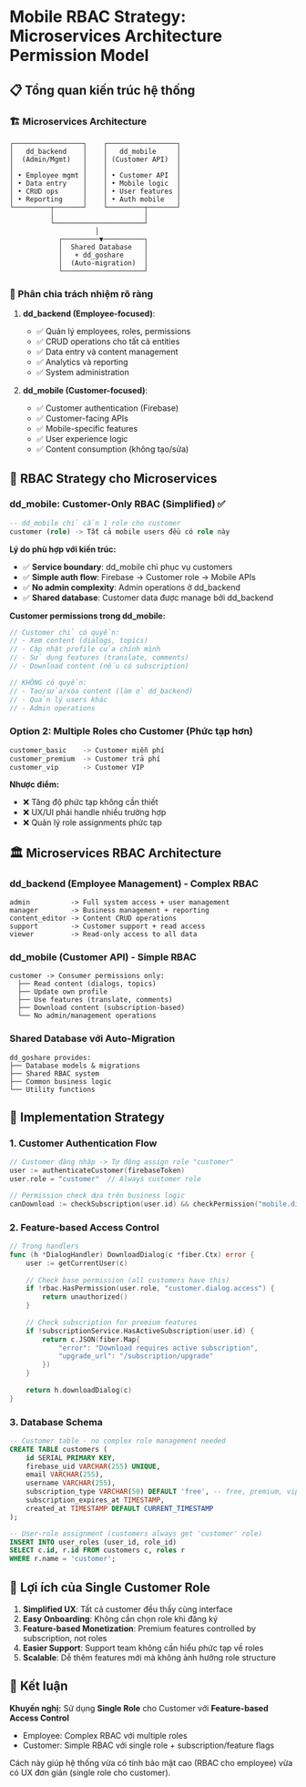 # Mobile RBAC Strategy: Microservices Architecture Permission Model

## 📋 Tổng quan kiến trúc hệ thống

### 🏗️ Microservices Architecture

```
┌─────────────────┐    ┌─────────────────┐
│   dd_backend    │    │   dd_mobile     │
│  (Admin/Mgmt)   │    │ (Customer API)  │
│                 │    │                 │
│ • Employee mgmt │    │ • Customer API  │
│ • Data entry    │    │ • Mobile logic  │
│ • CRUD ops      │    │ • User features │
│ • Reporting     │    │ • Auth mobile   │
└─────────┬───────┘    └─────────┬───────┘
          │                      │
          └──────────────────────┘
                     │
            ┌─────────▼──────────┐
            │  Shared Database   │
            │   + dd_goshare     │
            │  (Auto-migration)  │
            └────────────────────┘
```

### 🎯 Phân chia trách nhiệm rõ ràng

1. **dd_backend (Employee-focused)**:
   - ✅ Quản lý employees, roles, permissions
   - ✅ CRUD operations cho tất cả entities
   - ✅ Data entry và content management
   - ✅ Analytics và reporting
   - ✅ System administration

2. **dd_mobile (Customer-focused)**:
   - ✅ Customer authentication (Firebase)
   - ✅ Customer-facing APIs
   - ✅ Mobile-specific features
   - ✅ User experience logic
   - ✅ Content consumption (không tạo/sửa)

## 🎯 RBAC Strategy cho Microservices

### dd_mobile: Customer-Only RBAC (Simplified) ✅

```sql
-- dd_mobile chỉ cần 1 role cho customer
customer (role) -> Tất cả mobile users đều có role này
```

**Lý do phù hợp với kiến trúc:**
- ✅ **Service boundary**: dd_mobile chỉ phục vụ customers
- ✅ **Simple auth flow**: Firebase → Customer role → Mobile APIs
- ✅ **No admin complexity**: Admin operations ở dd_backend
- ✅ **Shared database**: Customer data được manage bởi dd_backend

**Customer permissions trong dd_mobile:**
```go
// Customer chỉ có quyền:
// - Xem content (dialogs, topics)
// - Cập nhật profile của chính mình
// - Sử dụng features (translate, comments)
// - Download content (nếu có subscription)

// KHÔNG có quyền:
// - Tạo/sửa/xóa content (làm ở dd_backend)
// - Quản lý users khác
// - Admin operations
```

### Option 2: Multiple Roles cho Customer (Phức tạp hơn)

```sql
customer_basic    -> Customer miễn phí
customer_premium  -> Customer trả phí
customer_vip      -> Customer VIP
```

**Nhược điểm:**
- ❌ Tăng độ phức tạp không cần thiết
- ❌ UX/UI phải handle nhiều trường hợp
- ❌ Quản lý role assignments phức tạp

## 🏛️ Microservices RBAC Architecture

### dd_backend (Employee Management) - Complex RBAC
```
admin          -> Full system access + user management
manager        -> Business management + reporting
content_editor -> Content CRUD operations
support        -> Customer support + read access
viewer         -> Read-only access to all data
```

### dd_mobile (Customer API) - Simple RBAC
```
customer -> Consumer permissions only:
  ├── Read content (dialogs, topics)
  ├── Update own profile
  ├── Use features (translate, comments)
  ├── Download content (subscription-based)
  └── No admin/management operations
```

### Shared Database với Auto-Migration
```
dd_goshare provides:
├── Database models & migrations
├── Shared RBAC system
├── Common business logic
└── Utility functions
```

## 🔧 Implementation Strategy

### 1. Customer Authentication Flow
```go
// Customer đăng nhập -> Tự động assign role "customer"
user := authenticateCustomer(firebaseToken)
user.role = "customer"  // Always customer role

// Permission check dựa trên business logic
canDownload := checkSubscription(user.id) && checkPermission("mobile.dialog.download")
```

### 2. Feature-based Access Control
```go
// Trong handlers
func (h *DialogHandler) DownloadDialog(c *fiber.Ctx) error {
    user := getCurrentUser(c)
    
    // Check base permission (all customers have this)
    if !rbac.HasPermission(user.role, "customer.dialog.access") {
        return unauthorized()
    }
    
    // Check subscription for premium features
    if !subscriptionService.HasActiveSubscription(user.id) {
        return c.JSON(fiber.Map{
            "error": "Download requires active subscription",
            "upgrade_url": "/subscription/upgrade"
        })
    }
    
    return h.downloadDialog(c)
}
```

### 3. Database Schema
```sql
-- Customer table - no complex role management needed
CREATE TABLE customers (
    id SERIAL PRIMARY KEY,
    firebase_uid VARCHAR(255) UNIQUE,
    email VARCHAR(255),
    username VARCHAR(255),
    subscription_type VARCHAR(50) DEFAULT 'free', -- free, premium, vip
    subscription_expires_at TIMESTAMP,
    created_at TIMESTAMP DEFAULT CURRENT_TIMESTAMP
);

-- User-role assignment (customers always get 'customer' role)
INSERT INTO user_roles (user_id, role_id) 
SELECT c.id, r.id FROM customers c, roles r 
WHERE r.name = 'customer';
```

## 🎉 Lợi ích của Single Customer Role

1. **Simplified UX**: Tất cả customer đều thấy cùng interface
2. **Easy Onboarding**: Không cần chọn role khi đăng ký
3. **Feature-based Monetization**: Premium features controlled by subscription, not roles
4. **Easier Support**: Support team không cần hiểu phức tạp về roles
5. **Scalable**: Dễ thêm features mới mà không ảnh hưởng role structure

## 🚀 Kết luận

**Khuyến nghị:** Sử dụng **Single Role** cho Customer với **Feature-based Access Control**

- Employee: Complex RBAC với multiple roles
- Customer: Simple RBAC với single role + subscription/feature flags

Cách này giúp hệ thống vừa có tính bảo mật cao (RBAC cho employee) vừa có UX đơn giản (single role cho customer).